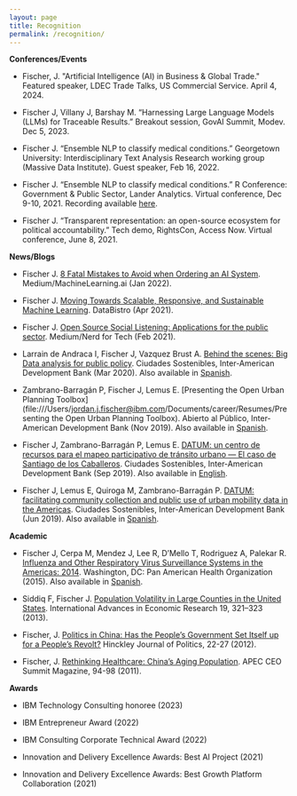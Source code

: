 ```yaml
---
layout: page
title: Recognition
permalink: /recognition/
---
```



__Conferences/Events__

* Fischer, J. "Artificial Intelligence (AI) in Business & Global Trade." Featured speaker, LDEC Trade Talks, US Commercial Service. April 4, 2024. 

* Fischer J, Villany J, Barshay M. “Harnessing Large Language Models (LLMs) for Traceable Results.” Breakout session, GovAI Summit, Modev. Dec 5, 2023.

* Fischer J. “Ensemble NLP to classify medical conditions.” Georgetown University: Interdisciplinary Text Analysis Research working group (Massive Data Institute). Guest speaker, Feb 16, 2022.

* Fischer J. “Ensemble NLP to classify medical conditions.” R Conference: Government & Public Sector, Lander Analytics. Virtual conference, Dec 9-10, 2021. Recording available [here](https://www.youtube.com/watch?v=YHAeGBM9z3I).

* Fischer J. “Transparent representation: an open-source ecosystem for political accountability.” Tech demo, RightsCon, Access Now. Virtual conference, June 8, 2021.

__News/Blogs__

* Fischer J. [8 Fatal Mistakes to Avoid when Ordering an AI System](https://medium.com/mlearning-ai/fatal-mistakes-to-avoid-when-designing-an-ai-system-952a4a1fb6de). Medium/MachineLearning.ai (Jan 2022).

* Fischer J. [Moving Towards Scalable, Responsive, and Sustainable Machine Learning](https://databistro.tech/?p=209). DataBistro (Apr 2021).

* Fischer J. [Open Source Social Listening: Applications for the public sector](https://medium.com/nerd-for-tech/open-source-social-listening-278bd5e84011). Medium/Nerd for Tech (Feb 2021).

* Larrain de Andraca I, Fischer J, Vazquez Brust A. [Behind the scenes: Big Data analysis for public policy](https://blogs.iadb.org/ciudades-sostenibles/en/behind-the-scenes-big-data-analysis-for-public-policy/). Ciudades Sostenibles, Inter-American Development Bank (Mar 2020). Also available in [Spanish](https://blogs.iadb.org/ciudades-sostenibles/es/lo-que-no-ves-de-un-analisis-de-big-data-para-politicas-publicas/).

* Zambrano-Barragán P, Fischer J, Lemus E. [Presenting the Open Urban Planning Toolbox](file:///Users/jordan.j.fischer@ibm.com/Documents/career/Resumes/Presenting the Open Urban Planning Toolbox). Abierto al Público, Inter-American Development Bank (Nov 2019). Also available in [Spanish](https://blogs.iadb.org/conocimiento-abierto/es/open-urban-planning-toolbox-planificacion-urbana/).

* Fischer J, Zambrano-Barragán P, Lemus E. [DATUM: un centro de recursos para el mapeo participativo de tránsito urbano — El caso de Santiago de los Caballeros](https://blogs.iadb.org/ciudades-sostenibles/es/datum-mapeo-participativo-transito-urbano-republica-dominicana-santiago-caballeros/). Ciudades Sostenibles, Inter-American Development Bank (Sep 2019). Also available in [English](https://blogs.iadb.org/ciudades-sostenibles/en/datum-open-transit-mapping-dominican-republic-santiago-caballeros/).

* Fischer J, Lemus E, Quiroga M, Zambrano-Barragán P. [DATUM: facilitating community collection and public use of urban mobility data in the Americas](https://blogs.iadb.org/ciudades-sostenibles/en/opendata-urbantransport-mobility-latinamerica-caribbean/). Ciudades Sostenibles, Inter-American Development Bank (Jun 2019). Also available in [Spanish](https://blogs.iadb.org/ciudades-sostenibles/es/datum-datos-abiertos-de-transporte-urbano-y-movilidad/).

__Academic__

* Fischer J, Cerpa M, Mendez J, Lee R, D’Mello T, Rodriguez A, Palekar R. [Influenza and Other Respiratory Virus Surveillance Systems in the Americas: 2014](https://www.paho.org/hq/dmdocuments/2014/2014-cha-influenza-orv-surveillance-americas.pdf). Washington, DC: Pan American Health Organization (2015). Also available in [Spanish](https://www.paho.org/hq/dmdocuments/2014/2014-cha-vigilancia-influenza-ovr-americas.pdf).

* Siddiq F, Fischer J. [Population Volatility in Large Counties in the United States](https://link.springer.com/article/10.1007/s11294-013-9413-4). International Advances in Economic Research 19, 321–323 (2013).

* Fischer, J. [Politics in China: Has the People’s Government Set Itself up for a People’s Revolt?](http://epubs.utah.edu/index.php/HJP/article/viewFile/664/507) Hinckley Journal of Politics, 22-27 (2012).

* Fischer, J. [Rethinking Healthcare: China’s Aging Population](https://issuu.com/g20magazine/docs/apec). APEC CEO Summit Magazine, 94-98 (2011).

__Awards__

* IBM Technology Consulting honoree (2023)

* IBM Entrepreneur Award (2022)

* IBM Consulting Corporate Technical Award (2022)

* Innovation and Delivery Excellence Awards: Best AI Project (2021)

* Innovation and Delivery Excellence Awards: Best Growth Platform Collaboration (2021)
